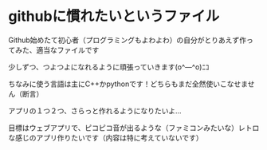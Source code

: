 # githubに慣れたいというファイル

Github始めたて初心者（プログラミングもよわよわ）の自分がとりあえず作ってみた、適当なファイルです

少しずつ、つよつよになれるように頑張っていきます(o^―^o)ﾆｺ

ちなみに使う言語は主にC++かpythonです！どちらもまだ全然使いこなせません（断言）

アプリの１つ２つ、さらっと作れるようになりたいよ...

目標はウェブアプリで、ピコピコ音が出るような（ファミコンみたいな）レトロな感じのアプリ作りたいです（内容は特に考えていないです）

